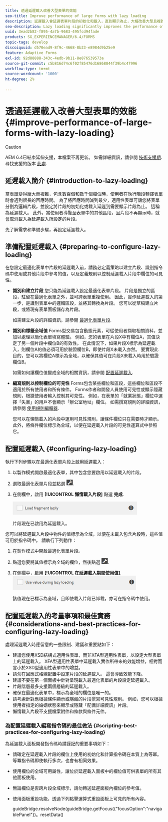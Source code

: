 ```yaml
---
title: 透過延遲載入改善大型表單的效能
seo-title: Improve performance of large forms with lazy loading
description: 延遲載入會延遲表單片段的初始化和載入，直到顯示為止，大幅改善大型且複雜的最適化表單的效能。
seo-description: Lazy loading significantly improves the performance of large and complex adaptive forms by deferring initialization and loading of form fragments until they are visible.
uuid: 3ead2b82-f895-4a7b-9683-495fcd94fade
products: SG_EXPERIENCEMANAGER/6.4/FORMS
topic-tags: develop
discoiquuid: d570ead9-8f9c-4668-8b23-e8984d9b25e9
feature: Adaptive Forms
exl-id: 92d88888-343c-4edb-9b11-8e876539573a
source-git-commit: c5b816d74c6f02f85476d16868844f39b4c47996
workflow-type: tm+mt
source-wordcount: '1000'
ht-degree: 2%

---
```


# 透過延遲載入改善大型表單的效能 {#improve-performance-of-large-forms-with-lazy-loading}

>[!CAUTION]
>
>AEM 6.4已結束延伸支援，本檔案不再更新。 如需詳細資訊，請參閱 [技術支援期](https://helpx.adobe.com//tw/support/programs/eol-matrix.html). 尋找支援的版本 [此處](https://experienceleague.adobe.com/docs/).

## 延遲載入簡介 {#introduction-to-lazy-loading}

當表單變得龐大而複雜，包含數百個和數千個欄位時，使用者在執行階段轉譯表單時會遇到很長的回應時間。 為了將回應時間減到最少，適用性表單可讓您將表單分割為邏輯片段，並設定將片段的初始化或載入延遲到需要顯示片段為止。 這稱為延遲載入。 此外，當使用者導覽至表單中的其他區段，且片段不再顯示時，就會取消載入為延遲載入所設定的片段。

先了解需求和準備步驟，再設定延遲載入。

## 準備配置延遲載入 {#preparing-to-configure-lazy-loading}

在您設定最適化表單中片段的延遲載入前，請務必定義策略以建立片段、識別指令碼中使用或其他片段中參考的值，以及定義規則以控制延遲載入片段中欄位的可見性。

* **識別和建立片段**
您只能為延遲載入設定最適化表單片段。 片段是獨立的區段，駐留在最適化表單之外，並可跨表單重複使用。 因此，實作延遲載入的第一步，是識別表單中的邏輯區段，並將其轉換為片段。 您可以從草稿建立片段，或將現有表單面板儲存為片段。

   如需建立片段的詳細資訊，請參閱 [最適化表單片段](/help/forms/using/adaptive-form-fragments.md).

* **識別和標籤全域值**
Forms型交易包含動態元素，可從使用者擷取相關資料，並加以處理以簡化表單填寫體驗。 例如，您的表單在片段X中有欄位A，其值決定了另一個片段中欄位B的有效性。 在此情況下，如果片段X標示為延遲載入，則欄位A的值必須可用於驗證欄位B，即使片段X未載入亦然。 要實現此目的，您可以將欄位A標示為全域，以確保其值可在片段X未載入時用於驗證欄位B。

   如需如何讓欄位值變成全域的相關資訊，請參閱 [配置延遲載入](/help/forms/using/lazy-loading-adaptive-forms.md#p-configuring-lazy-loading-p).

* **編寫規則以控制欄位的可見性**
Forms包含某些欄位和區段，這些欄位和區段不適用於所有使用者和所有條件。 Forms作者和開發人員使用可見性或顯示隱藏規則，根據使用者輸入控制其可見性。 例如，在表單的「就業狀態」欄位中選擇「失業」的用戶不會顯示「辦公室地址」欄位。 如需撰寫規則的詳細資訊，請參閱 [使用規則編輯器](/help/forms/using/rule-editor.md).

   您可以在懶惰載入的片段中運用可見性規則，讓條件欄位只在需要時才顯示。 此外，將條件欄位標示為全域，以便在延遲載入片段的可見性運算式中參照它。

## 配置延遲載入 {#configuring-lazy-loading}

執行下列步驟以在最適化表單片段上啟用延遲載入：

1. 以製作模式開啟最適化表單，其中包含您要啟用以延遲載入的片段。
1. 選取最適化表單片段並點選 ![cppr](assets/cmppr.png).
1. 在側欄中，啟用 **[!UICONTROL 懶惰載入片段]** 點選 **完成**.

   ![為最適化表單片段啟用延遲載入](assets/lazy-loading-fragment.png)

   片段現在已啟用為延遲載入。

您可以將延遲載入片段中物件的值標示為全域，以便在未載入包含片段時，這些值可用於指令碼中。 請執行下列動作：

1. 在製作模式中開啟最適化表單片段。
1. 點選您要將其值標示為全域的欄位，然後點選 ![](assets/cmppr.png).
1. 在側欄中，啟用 **[!UICONTROL 在延遲載入期間使用值]**.
   ![側欄中的延遲載入欄位](assets/enable-lazy-loading.png)

   該值現在已標示為全域，且即使載入片段已卸載，亦可在指令碼中使用。

## 配置延遲載入的考量事項和最佳實務 {#considerations-and-best-practices-for-configuring-lazy-loading}

處理延遲載入時應留意的一些限制、建議和重要點如下：

* 建議您使用XSD結構式適用性表單，而非XFA型適用性表單，以設定大型表單上的延遲載入。 XFA型適用性表單中延遲載入實作所帶來的效能增益，相對而言小於XSD型適用性表單中的增益。
* 請勿在回應式格線配置中設定片段的延遲載入。 這會導致效能下降。
* 建議不要在第一個面板中針對呈現載入最適化表單的片段設定延遲載入。
* 片段階層最多支援兩個層級的延遲載入。
* 確保在最適化表單中，標示為全域的欄位是唯一的。
* 請考慮針對應根據條件顯示或隱藏的片段撰寫可見性規則。 例如，您可以根據使用者指定的婚姻狀態來顯示或隱藏「配偶詳細資訊」片段。
* 懶惰載入片段不支援檔案附件和條款與條件元件。

### 為配置延遲載入編寫指令碼的最佳做法 {#scripting-best-practices-for-configuring-lazy-loading}

為延遲載入面板開發指令碼時請謹記的重要事項如下：

* 請確定在延遲載入片段的欄位上使用的初始化和計算指令碼在本質上為等冪。 等冪指令碼即使執行多次，也會有相同效果。
* 使用欄位的全域可用屬性，讓位於延遲載入面板中的欄位值可供表單的所有其他面板使用。
* 無論欄位是否跨片段全域標示，請勿轉送延遲面板內欄位的參考值。
* 使用面板重設功能，透過下列點擊運算式重設面板上可見的所有內容。

   guideBridge.resolveNode(guideBridge.getFocus({&quot;focusOption&quot;:&quot;navigablePanel&quot;})。resetData()
